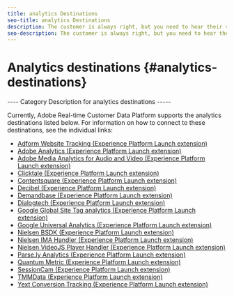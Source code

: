 ```yaml
---
title: analytics Destinations
seo-title: analytics Destinations
description: The customer is always right, but you need to hear their voice first. With analytics destinations, you can collect useful feedback and interact with your customers. 
seo-description: The customer is always right, but you need to hear their voice first. With analytics destinations, you can collect useful feedback and interact with your customers. 
---
```


# Analytics destinations {#analytics-destinations}

---- Category Description for analytics destinations -----

Currently, Adobe Real-time Customer Data Platform supports the analytics destinations listed below. For information on how to connect to these destinations, see the individual links:

* [Adform Website Tracking (Experience Platform Launch extension)](/help/rtcdp/destinations/adform-extension.md)
* [Adobe Analytics (Experience Platform Launch extension)](/help/rtcdp/destinations/adobe-analytics-extension.md)
* [Adobe Media Analytics for Audio and Video (Experience Platform Launch extension)](/help/rtcdp/destinations/adobe-video-analytics-extension.md)
* [Clicktale (Experience Platform Launch extension)](/help/rtcdp/destinations/clicktale-extension.md)
* [Contentsquare (Experience Platform Launch extension)](/help/rtcdp/destinations/contentsquare-extension.md)
* [Decibel (Experience Platform Launch extension)](/help/rtcdp/destinations/decibel-extension.md)
* [Demandbase (Experience Platform Launch extension)](/help/rtcdp/destinations/demandbase-extension.md)
* [Dialogtech (Experience Platform Launch extension)](/help/rtcdp/destinations/dialogtech-extension.md)
* [Google Global Site Tag analytics (Experience Platform Launch extension)](/help/rtcdp/destinations/gtag-analytics-extension.md)
* [Google Universal Analytics (Experience Platform Launch extension)](/help/rtcdp/destinations/google-universal-analytics-extension.md)
* [Nielsen BSDK (Experience Platform Launch extension)](nielsen-bsdk-extension.md)
* [Nielsen IMA Handler (Experience Platform Launch extension)](nielsen-ima-extension.md)
* [Nielsen VideoJS Player Handler (Experience Platform Launch extension)](nielsen-videojs-extension.md)
* [Parse.ly Analytics (Experience Platform Launch extension)](parsely-extension.md)
* [Quantum Metric (Experience Platform Launch extension)](quantum-metric-extension.md)
* [SessionCam (Experience Platform Launch extension)](sessioncam-extension.md)
* [TMMData (Experience Platform Launch extension)](tmmdata-extension.md)
* [Yext Conversion Tracking (Experience Platform Launch extension)](yext-extension.md)
